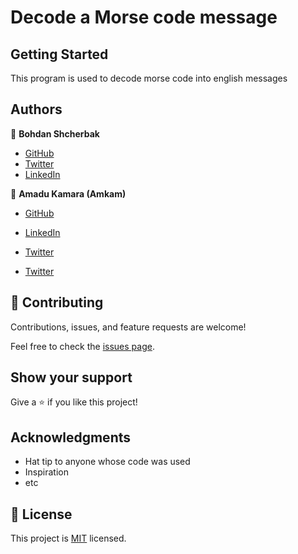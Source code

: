 # Decode a Morse code message

## Getting Started

This program is used to decode morse code into english messages

## Authors

👤 **Bohdan Shcherbak**

- [GitHub](https://github.com/akucintavalent)
- [Twitter](https://twitter.com/ibodi828)
- [LinkedIn](https://www.linkedin.com/in/bohdan-shcherbak/)

👤 **Amadu Kamara (Amkam)**


- [GitHub](https://github.com/AmaduKamara)

- [LinkedIn](https://www.linkedin.com/in/amadu-kamara-3b60a25b)

- [Twitter](https://twitter.com/DevAmkam)

- [Twitter](https://www.facebook.com/amadus.kamara.7)

## 🤝 Contributing

Contributions, issues, and feature requests are welcome!

Feel free to check the [issues page](https://github.com/AmaduKamara/vet-clinic-database/issues).

## Show your support

Give a ⭐️ if you like this project!

## Acknowledgments

- Hat tip to anyone whose code was used
- Inspiration
- etc

## 📝 License

This project is [MIT](./MIT.md) licensed.
